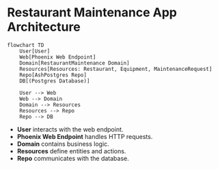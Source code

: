 # Restaurant Maintenance App Architecture

```mermaid
flowchart TD
    User[User]
    Web[Phoenix Web Endpoint]
    Domain[RestaurantMaintenance Domain]
    Resources[Resources: Restaurant, Equipment, MaintenanceRequest]
    Repo[AshPostgres Repo]
    DB[(Postgres Database)]

    User --> Web
    Web --> Domain
    Domain --> Resources
    Resources --> Repo
    Repo --> DB
```
- **User** interacts with the web endpoint.
- **Phoenix Web Endpoint** handles HTTP requests.
- **Domain** contains business logic.
- **Resources** define entities and actions.
- **Repo** communicates with the database.

